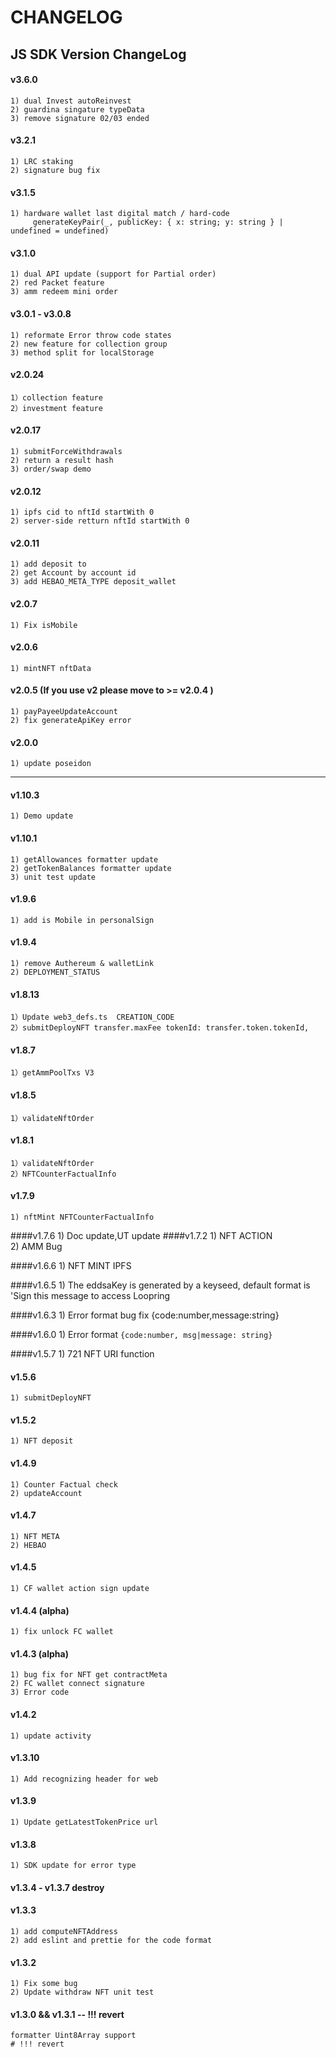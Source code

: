 # CHANGELOG

## JS SDK Version ChangeLog
#### v3.6.0
    1) dual Invest autoReinvest
    2) guardina singature typeData
    3) remove signature 02/03 ended

#### v3.2.1
    1) LRC staking
    2) signature bug fix  

#### v3.1.5
    1) hardware wallet last digital match / hard-code 
         generateKeyPair(_, publicKey: { x: string; y: string } | undefined = undefined)

#### v3.1.0
    1) dual API update (support for Partial order)
    2) red Packet feature 
    3) amm redeem mini order
    
#### v3.0.1 - v3.0.8
    1) reformate Error throw code states 
    2) new feature for collection group
    3) method split for localStorage 

#### v2.0.24

    1）collection feature
    2）investment feature

#### v2.0.17

    1) submitForceWithdrawals
    2) return a result hash
    3) order/swap demo

#### v2.0.12

    1) ipfs cid to nftId startWith 0
    2) server-side retturn nftId startWith 0

#### v2.0.11
    1) add deposit to
    2) get Account by account id
    3) add HEBAO_META_TYPE deposit_wallet

#### v2.0.7
    1) Fix isMobile

####  v2.0.6
    1) mintNFT nftData
####  v2.0.5 (If you use v2 please move to >= v2.0.4 )
    1) payPayeeUpdateAccount
    2) fix generateApiKey error 

####  v2.0.0
    1) update poseidon

***
####  v1.10.3
    1) Demo update

####  v1.10.1
    1) getAllowances formatter update
    2) getTokenBalances formatter update
    3) unit test update

####  v1.9.6
    1) add is Mobile in personalSign
####  v1.9.4
    1) remove Authereum & walletLink
    2) DEPLOYMENT_STATUS
####  v1.8.13
    1）Update web3_defs.ts  CREATION_CODE
    2）submitDeployNFT transfer.maxFee tokenId: transfer.token.tokenId,
####  v1.8.7
    1）getAmmPoolTxs V3
####  v1.8.5
    1）validateNftOrder

####  v1.8.1
    1）validateNftOrder
    2）NFTCounterFactualInfo
#### v1.7.9
    1) nftMint NFTCounterFactualInfo
####v1.7.6
    1) Doc update,UT update
####v1.7.2
    1) NFT ACTION        
    2) AMM Bug

####v1.6.6
    1) NFT MINT IPFS

####v1.6.5
    1) The eddsaKey is generated by a keyseed, default format is 'Sign this message to access Loopring

####v1.6.3
    1) Error format bug fix {code:number,message:string}

####v1.6.0
    1) Error format `{code:number, msg|message: string}`

####v1.5.7
    1) 721 NFT URI function

#### v1.5.6
    1) submitDeployNFT

#### v1.5.2
    1) NFT deposit

#### v1.4.9
    1) Counter Factual check 
    2) updateAccount

#### v1.4.7
    1) NFT META 
    2) HEBAO
#### v1.4.5 
    1) CF wallet action sign update

#### v1.4.4 (alpha)
    1) fix unlock FC wallet
    
#### v1.4.3 (alpha)
    1) bug fix for NFT get contractMeta 
    2) FC wallet connect signature
    3) Error code 

#### v1.4.2
    1) update activity

#### v1.3.10
    1) Add recognizing header for web

#### v1.3.9
    1) Update getLatestTokenPrice url

#### v1.3.8
    1) SDK update for error type

#### v1.3.4 - v1.3.7 destroy

#### v1.3.3
    1) add computeNFTAddress
    2) add eslint and prettie for the code format

#### v1.3.2
    1) Fix some bug
    2) Update withdraw NFT unit test

#### v1.3.0 && v1.3.1 -- !!! revert
    formatter Uint8Array support
    # !!! revert

